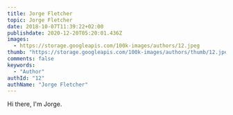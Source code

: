 ```yaml
---
title: Jorge Fletcher
topic: Jorge Fletcher
date: 2018-10-07T11:39:22+02:00
publishdate: 2020-12-20T05:20:01.436Z
images:
  - https://storage.googleapis.com/100k-images/authors/12.jpeg
thumb: "https://storage.googleapis.com/100k-images/authors/thumb/12.jpeg"
comments: false
keywords:
  - "Author"
authId: "12"
authName: "Jorge Fletcher"
---
```


Hi there, I'm Jorge.
